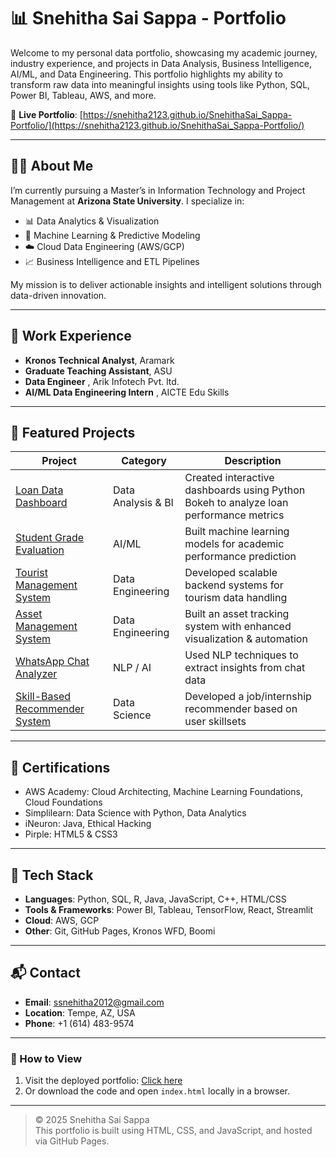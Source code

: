 # 📊 Snehitha Sai Sappa - Portfolio

Welcome to my personal data portfolio, showcasing my academic journey, industry experience, and projects in Data Analysis, Business Intelligence, AI/ML, and Data Engineering. This portfolio highlights my ability to transform raw data into meaningful insights using tools like Python, SQL, Power BI, Tableau, AWS, and more.

🔗 **Live Portfolio**: [https://snehitha2123.github.io/SnehithaSai_Sappa-Portfolio/](https://snehitha2123.github.io/SnehithaSai_Sappa-Portfolio/)

---

## 👩‍💻 About Me

I’m currently pursuing a Master’s in Information Technology and Project Management at **Arizona State University**. I specialize in:
- 📊 Data Analytics & Visualization  
- 🤖 Machine Learning & Predictive Modeling  
- ☁️ Cloud Data Engineering (AWS/GCP)  
- 📈 Business Intelligence and ETL Pipelines  

My mission is to deliver actionable insights and intelligent solutions through data-driven innovation.

---

## 💼 Work Experience

- **Kronos Technical Analyst**, Aramark   
- **Graduate Teaching Assistant**, ASU  
- **Data Engineer** , Arik Infotech Pvt. ltd.
- **AI/ML Data Engineering Intern** , AICTE Edu Skills

---

## 🧠 Featured Projects

| Project | Category | Description |
|--------|----------|-------------|
| [Loan Data Dashboard](#) | Data Analysis & BI | Created interactive dashboards using Python Bokeh to analyze loan performance metrics |
| [Student Grade Evaluation](#) | AI/ML | Built machine learning models for academic performance prediction |
| [Tourist Management System](#) | Data Engineering | Developed scalable backend systems for tourism data handling |
| [Asset Management System](#) | Data Engineering | Built an asset tracking system with enhanced visualization & automation |
| [WhatsApp Chat Analyzer](#) | NLP / AI | Used NLP techniques to extract insights from chat data |
| [Skill-Based Recommender System](#) | Data Science | Developed a job/internship recommender based on user skillsets |

---

## 📜 Certifications

- AWS Academy: Cloud Architecting, Machine Learning Foundations, Cloud Foundations  
- Simplilearn: Data Science with Python, Data Analytics  
- iNeuron: Java, Ethical Hacking  
- Pirple: HTML5 & CSS3

---

## 🚀 Tech Stack

- **Languages**: Python, SQL, R, Java, JavaScript, C++, HTML/CSS  
- **Tools & Frameworks**: Power BI, Tableau, TensorFlow, React, Streamlit  
- **Cloud**: AWS, GCP  
- **Other**: Git, GitHub Pages, Kronos WFD, Boomi

---

## 📬 Contact

- **Email**: ssnehitha2012@gmail.com  
- **Location**: Tempe, AZ, USA  
- **Phone**: +1 (614) 483-9574

---

### 📌 How to View

1. Visit the deployed portfolio: [Click here](https://snehitha2123.github.io/SnehithaSai_Sappa-Portfolio/)
2. Or download the code and open `index.html` locally in a browser.

---

> © 2025 Snehitha Sai Sappa  
> This portfolio is built using HTML, CSS, and JavaScript, and hosted via GitHub Pages.
